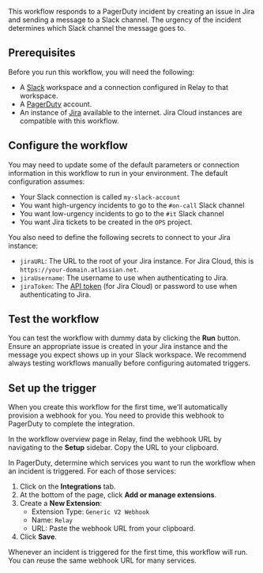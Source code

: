This workflow responds to a PagerDuty incident by creating an issue in Jira and
sending a message to a Slack channel. The urgency of the incident determines
which Slack channel the message goes to.

## Prerequisites

Before you run this workflow, you will need the following:
- A [Slack](https://slack.com/) workspace and a connection configured in Relay
  to that workspace.
- A [PagerDuty](https://www.pagerduty.com/) account.
- An instance of [Jira](https://www.atlassian.com/software/jira) available to
  the internet. Jira Cloud instances are compatible with this workflow.

## Configure the workflow

You may need to update some of the default parameters or connection information
in this workflow to run in your environment. The default configuration assumes:
- Your Slack connection is called `my-slack-account`
- You want high-urgency incidents to go to the `#on-call` Slack channel
- You want low-urgency incidents to go to the `#it` Slack channel
- You want Jira tickets to be created in the `OPS` project.

You also need to define the following secrets to connect to your Jira instance:
- `jiraURL`: The URL to the root of your Jira instance. For Jira Cloud, this is
  `https://your-domain.atlassian.net`.
- `jiraUsername`: The username to use when authenticating to Jira.
- `jiraToken`: The [API token](https://confluence.atlassian.com/x/Vo71Nw) (for
  Jira Cloud) or password to use when authenticating to Jira.

## Test the workflow

You can test the workflow with dummy data by clicking the **Run** button. Ensure
an appropriate issue is created in your Jira instance and the message you expect
shows up in your Slack workspace. We recommend always testing workflows manually
before configuring automated triggers.

## Set up the trigger

When you create this workflow for the first time, we'll automatically provision
a webhook for you. You need to provide this webhook to PagerDuty to complete the
integration.

In the workflow overview page in Relay, find the webhook URL by navigating to
the **Setup** sidebar. Copy the URL to your clipboard.

In PagerDuty, determine which services you want to run the workflow when an
incident is triggered. For each of those services:

1. Click on the **Integrations** tab.
2. At the bottom of the page, click **Add or manage extensions**.
3. Create a **New Extension**:
   - Extension Type: `Generic V2 Webhook`
   - Name: `Relay`
   - URL: Paste the webhook URL from your clipboard.
4. Click **Save**.

Whenever an incident is triggered for the first time, this workflow will run.
You can reuse the same webhook URL for many services.
